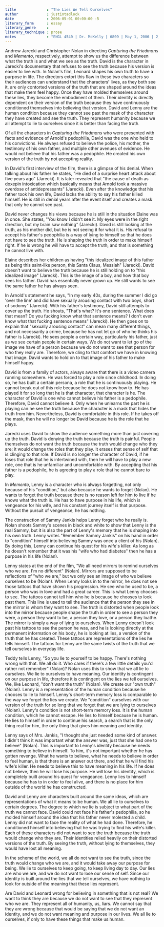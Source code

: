 ```yaml
---
title              : "The Lies We Tell Ourselves"
author             : justintadlock
date               : 2006-05-01 00:00:00 -5
literary_form      : essay
literary_genre     :
literary_technique : prose
notes              : "ENGL 4540 | Dr. McKelly | 6809 | May 1, 2006 | 2,049 Words"
---
```


Andrew Jarecki and Christopher Nolan in directing _Capturing the Friedmans_ and _Memento_, respectively, attempt to show us the difference between what the truth is and what we see as the truth. David is the character in Jarecki's documentary that refuses to see the truth because his version is easier to live with. In Nolan's film, Leonard shapes his own truth to have a purpose in life. The directors extort this flaw in these two characters so their audiences can understand that the characters' lives, as they both see it, are only contorted versions of the truth that are shaped around the ideas that make them feel happy. Once they have molded themselves around these lies, they become the embodiment of them. Their identity is directly dependent on their version of the truth because they have continuously conditioned themselves into believing that version. David and Lenny are the human condition because they cannot see past the mask of the character they have created and see the truth. They represent humanity because we all attempt to lie to ourselves since it is better than facing the truth.

Of all the characters in _Capturing the Friedmans_ who were presented with facts and evidence of Arnold's pedophilia, David was the one who held to his convictions. He always refused to believe the police, his mother, the testimony of his own father, and multiple other avenues of evidence. He would not believe that his father was a pedophile. He created his own version of the truth by not accepting reality.

In David's first interview of the film, there is a glimpse of his denial. When talking about his father he states, "He died of a surprise heart attack about five years ago" (Jarecki). It is later revealed that "the cause of death as doxepin intoxication which basically means that Arnold took a massive overdose of antidepressants" (Jarecki). Even after the knowledge that his father took his own life, David lacks the ability to say his father killed himself. He is still in denial years after the event itself and creates a mask that only he cannot see past.

David never changes his views because he is still in the situation Elaine was in once. She states, "You know I didn't see it. My eyes were in the right direction, but my brain saw nothing" (Jarecki). David is still looking at the truth, as his mother did, but he is not seeing it for what it is. His refusal to accept his father's pedophilia is a way of lying to himself so that he does not have to see the truth. He is shaping the truth in order to make himself right. If he is wrong he will have to accept the truth, and that is something he cannot live with.

Elaine describes her children as having "this idealized image of this father as being this saint-like person, this Santa Claus, Messiah" (Jarecki). David doesn't want to believe the truth because he is still holding on to "this idealized image" (Jarecki). This is the image of a boy, and how that boy sees his father. David has essentially never grown up. He still wants to see the same father he has always seen.

In Arnold's statement he says, "In my early 40s, during the summer I did go 'over the line' and did have sexually arousing contact with two boys, short of sodomy" (Jarecki). With his father's testimony, David still attempts to cover up the truth. He shouts, "That's what? It's one sentence. What does that mean? Do you fucking know what that sentence means? I don't even know what that fucking sentence means" (Jarecki). He then goes on to explain that "sexually arousing contact" can mean many different things, and not necessarily a crime, because he has not let go of who he thinks his father is (Jarecki). He sees people a certain way, particularly his father, just as we see certain people in certain ways. We do not want to let go of the image we have of a person because we do not want to see that person for who they really are. Therefore, we cling to that comfort we have in knowing that image. David wants to hold on to that image of his father to make himself happy.

David is from a family of actors, always aware that there is a video camera running somewhere. He was forced to play a role since childhood. In doing so, he has built a certain persona, a role that he is continuously playing. He cannot break out of this role because he does not know how to. He has played it for so long that he is that character, that character is he. The character of David is one who cannot believe his father is a pedophile. Therefore, David cannot believe it. Only when he unlearns the part he is playing can he see the truth because the character is a mask that hides the truth from him. Nevertheless, David is comfortable in this role. If he takes off the mask, then he will no longer be David because he is the role that he plays.

Jarecki uses David to show the audience something more than just covering up the truth. David is denying the truth because the truth is painful. People themselves do not want the truth because the truth would change who they are; it would change the roles that they play. It erases that sense of self that is clinging to that role. If David is no longer the character of David, if he loses that role that he is intertwined with, then he will have to play a new role, one that is he unfamiliar and uncomfortable with. By accepting that his father is a pedophile, he is agreeing to play a role that he cannot bare to play.

In _Memento_, Lenny is a character who is always forgetting, not only because of his "condition," but also because he wants to forget (Nolan). He wants to forget the truth because there is no reason left for him to live if he knows what the truth is. He has to have purpose in his life, which is vengeance for his wife, and his constant journey itself is that purpose. Without the pursuit of vengeance, he has nothing.

The construction of Sammy Jankis helps Lenny forget who he really is. Nolan shoots Sammy's scenes in black and white to show that Lenny is the real Sammy, but it is also the part of Lenny's memory that he is shaping into his own truth. Lenny writes "Remember Sammy Jankis" on his hand in order to "condition" himself into believing Sammy was once a client of his (Nolan). By doing this, Lenny can continue his quest for his wife's killer. As long as he doesn't remember that it was his "wife who had diabetes" then he has a purpose in his life (Nolan).

Lenny states at the end of the film, "We all need mirrors to remind ourselves who we are. I'm no different" (Nolan). Mirrors are supposed to be reflections of "who we are," but we only see an image of who we believe ourselves to be (Nolan). When Lenny looks in to the mirror, he does not see those tattoos that have shown his progression. He see who he used to be, a person who was in love and had a great career. This is what Lenny chooses to see. The tattoos cannot tell him who he is because he chooses to look past them. This line is used to tell the audience that the person they see in the mirror is whom they want to see. The truth is distorted when people look into the mirror because people shape the truth in order to see a person they were, a person they want to be, a person they love, or a person they loathe. The mirror is simply a way of lying to ourselves. When Lenny doesn't look past his tattoos to see the person he was, and he is looking directly at the permanent information on his body, he is looking at lies, a version of the truth that he has created. These tattoos are representations of the lies he tells himself. The tattoos for Lenny are the same twists of the truth that we tell ourselves in everyday life.

Teddy tells Lenny, "So you lie to yourself to be happy. There's nothing wrong with that. We all do it. Who cares if there's a few little details you'd rather not remember" (Nolan)? Nolan uses this to show that we all lie to ourselves. We lie to ourselves to have meaning. Our identity is contingent on our purpose in life, therefore it is contingent on the lies we tell ourselves. We, like Leonard, "don't want the truth" (Nolan). We create our "own truth" (Nolan). Lenny is a representation of the human condition because he chooses to lie to himself. Lenny's short-term memory loss is comparable to the way we forget the lies we create. We "condition" ourselves with our version of the truth for so long that we forget that we are lying to ourselves (Nolan). Lenny's condition is not short-term memory loss. It is the human condition, which he cannot escape. He lies to himself because he is human. He lies to himself in order to continue his search, a search that is the only thing real for him, the only thing that gives him meaning and identity.

Lenny says of Mrs. Jankis, "I thought she just needed some kind of answer. I didn't think it was important what the answer was, just that she had one to believe" (Nolan). This is important to Lenny's identity because he needs something to believe in himself. To him, it's not important whether he has gotten revenge. What he wants to believe, what he needs to believe in order to feel human, is that there is an answer out there, and that he will find his wife's killer. He needs to believe this to have meaning in his life. If he does not believe, then he will lose his purpose. He will lose his identity, which is completely built around his quest for vengeance. Lenny lies to himself because he has to in order to feel alive, and there is no place for him outside of the world he has constructed.

David and Lenny are characters built around the same ideas, which are representations of what it means to be human. We all lie to ourselves to certain degrees. The degree to which we lie is subject to what part of the truth we cannot face. David could not face his father's pedophilia, so he molded himself around the idea that his father never molested a child. Lenny did not want to face the reality of what he had done. Therefore, he conditioned himself into believing that he was trying to find his wife's killer. Each of these characters did not want to see the truth because the truth would change who they are. Their identities relied heavily on their distorted versions of the truth. By seeing the truth, without lying to themselves, they would have lost all meaning.

In the scheme of the world, we all do not want to see the truth, since the truth would change who we are, and it would take away our purpose for being. We lie to ourselves to keep going, to keep living day to day. Our lies are who we are, and we do not want to lose our sense of self. Since our identity is built around the lies that we tell ourselves, we have nothing to look for outside of the meaning that these lies represent.

Are David and Leonard wrong for believing in something that is not real? We want to think they are because we do not want to see that they represent who we are. They represent all of humanity, us, liars. We cannot say that they are wrong because that would be saying that we do not want an identity, and we do not want meaning and purpose in our lives. We all lie to ourselves, if only to have these things that make us human.
